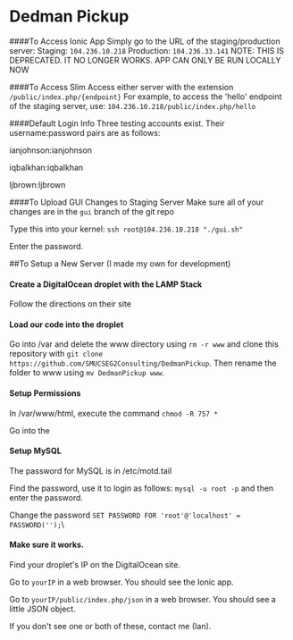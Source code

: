 Dedman Pickup
=====================

####To Access Ionic App
Simply go to the URL of the staging/production server:
Staging: `104.236.10.218`
Production: `104.236.33.141`
NOTE: THIS IS DEPRECATED. IT NO LONGER WORKS. APP CAN ONLY BE RUN LOCALLY NOW

####To Access Slim
Access either server with the extension `/public/index.php/{endpoint}`
For example, to access the 'hello' endpoint of the staging server, use:
`104.236.10.218/public/index.php/hello`

####Default Login Info
Three testing accounts exist. Their username:password pairs are as follows:

ianjohnson:ianjohnson

iqbalkhan:iqbalkhan

ljbrown:ljbrown

####To Upload GUI Changes to Staging Server
Make sure all of your changes are in the `gui` branch of the git repo

Type this into your kernel: `ssh root@104.236.10.218 "./gui.sh"`

Enter the password.

##To Setup a New Server (I made my own for development)
#### Create a DigitalOcean droplet with the LAMP Stack
Follow the directions on their site
#### Load our code into the droplet
Go into /var and delete the www directory using `rm -r www` and clone this repository with `git clone https://github.com/SMUCSEG2Consulting/DedmanPickup`.
Then rename the folder to www using `mv DedmanPickup www`.

#### Setup Permissions
In /var/www/html, execute the command `chmod -R 757 *`

Go into the 

#### Setup MySQL
The password for MySQL is in /etc/motd.tail

Find the password, use it to login as follows: `mysql -u root -p` and then enter the password.

Change the password `SET PASSWORD FOR 'root'@'localhost' = PASSWORD('');`\
#### Make sure it works.
Find your droplet's IP on the DigitalOcean site.

Go to `yourIP` in a web browser. You should see the Ionic app.

Go to `yourIP/public/index.php/json` in a web browser. You should see a little JSON object.

If you don't see one or both of these, contact me (Ian).


